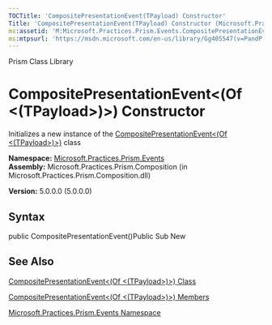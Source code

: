 ```yaml
---
TOCTitle: 'CompositePresentationEvent(TPayload) Constructor'
Title: 'CompositePresentationEvent(TPayload) Constructor (Microsoft.Practices.Prism.Events)'
ms:assetid: 'M:Microsoft.Practices.Prism.Events.CompositePresentationEvent\`1.\#ctor'
ms:mtpsurl: 'https://msdn.microsoft.com/en-us/library/Gg405547(v=PandP.50)'
---
```


Prism Class Library

CompositePresentationEvent&lt;(Of &lt;(TPayload&gt;)&gt;) Constructor
=====================================================================

Initializes a new instance of the [CompositePresentationEvent&lt;(Of &lt;(TPayload&gt;)&gt;)](https://msdn.microsoft.com/library/microsoft.practices.prism.events.compositepresentationevent%601) class

**Namespace:** [Microsoft.Practices.Prism.Events](https://msdn.microsoft.com/library/microsoft.practices.prism.events)
**Assembly:** Microsoft.Practices.Prism.Composition (in Microsoft.Practices.Prism.Composition.dll)

**Version:** 5.0.0.0 (5.0.0.0)

## Syntax


public CompositePresentationEvent()Public Sub New

See Also
--------


[CompositePresentationEvent&lt;(Of &lt;(TPayload&gt;)&gt;) Class](https://msdn.microsoft.com/library/microsoft.practices.prism.events.compositepresentationevent%601)

[CompositePresentationEvent&lt;(Of &lt;(TPayload&gt;)&gt;) Members](https://msdn.microsoft.com/allmembers.t:microsoft.practices.prism.events.compositepresentationevent%601)

[Microsoft.Practices.Prism.Events Namespace](https://msdn.microsoft.com/library/microsoft.practices.prism.events)
